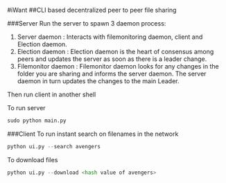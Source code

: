 #iWant
##CLI based decentralized peer to peer file sharing


###Server
Run the server to spawn 3 daemon process:
1. Server daemon : Interacts with filemonitoring daemon, client and Election daemon.
2. Election daemon : Election daemon is the heart of consensus among peers and  updates the server as soon as there is a leader change.
3. Filemonitor daemon : Filemonitor daemon looks for any changes in the folder you are sharing and informs the server daemon. The server daemon in turn updates the changes to the main Leader.

Then run client in another shell


To run server
```python
sudo python main.py
```

###Client 
To run instant search on filenames in the network
```python
python ui.py --search avengers
```

To download files 
```python
python ui.py --download <hash value of avengers>
```
